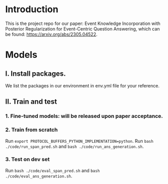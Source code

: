 # Introduction
This is the project repo for our paper: Event Knowledge Incorporation with Posterior Regularization for Event-Centric Question Answering, which can be found: https://arxiv.org/abs/2305.04522. 

# Models
## I. Install packages.
We list the packages in our environment in env.yml file for your reference.

## II. Train and test
### 1. Fine-tuned models: will be released upon paper acceptance.

### 2. Train from scratch
Run `export PROTOCOL_BUFFERS_PYTHON_IMPLEMENTATION=python`.
Run `bash ./code/run_span_pred.sh` and `bash ./code/run_ans_generation.sh`.

### 3. Test on dev set
Run `bash ./code/eval_span_pred.sh` and `bash ./code/eval_ans_generation.sh`.
